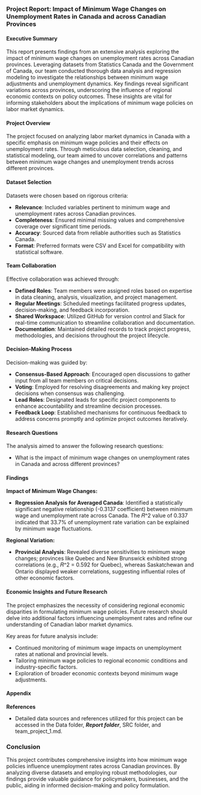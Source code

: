### Project Report: Impact of Minimum Wage Changes on Unemployment Rates in Canada and across Canadian Provinces

#### Executive Summary

This report presents findings from an extensive analysis exploring the impact of minimum wage changes on unemployment rates across Canadian provinces. Leveraging datasets from Statistics Canada and the Government of Canada, our team conducted thorough data analysis and regression modeling to investigate the relationships between minimum wage adjustments and unemployment dynamics. Key findings reveal significant variations across provinces, underscoring the influence of regional economic contexts on policy outcomes. These insights are vital for informing stakeholders about the implications of minimum wage policies on labor market dynamics.

#### Project Overview

The project focused on analyzing labor market dynamics in Canada with a specific emphasis on minimum wage policies and their effects on unemployment rates. Through meticulous data selection, cleaning, and statistical modeling, our team aimed to uncover correlations and patterns between minimum wage changes and unemployment trends across different provinces.

#### Dataset Selection

Datasets were chosen based on rigorous criteria:
- **Relevance**: Included variables pertinent to minimum wage and unemployment rates across Canadian provinces.
- **Completeness**: Ensured minimal missing values and comprehensive coverage over significant time periods.
- **Accuracy**: Sourced data from reliable authorities such as Statistics Canada.
- **Format**: Preferred formats were CSV and Excel for compatibility with statistical software.

#### Team Collaboration

Effective collaboration was achieved through:
- **Defined Roles**: Team members were assigned roles based on expertise in data cleaning, analysis, visualization, and project management.
- **Regular Meetings**: Scheduled meetings facilitated progress updates, decision-making, and feedback incorporation.
- **Shared Workspace**: Utilized GitHub for version control and Slack for real-time communication to streamline collaboration and documentation.
- **Documentation**: Maintained detailed records to track project progress, methodologies, and decisions throughout the project lifecycle.

#### Decision-Making Process

Decision-making was guided by:
- **Consensus-Based Approach**: Encouraged open discussions to gather input from all team members on critical decisions.
- **Voting**: Employed for resolving disagreements and making key project decisions when consensus was challenging.
- **Lead Roles**: Designated leads for specific project components to enhance accountability and streamline decision processes.
- **Feedback Loop**: Established mechanisms for continuous feedback to address concerns promptly and optimize project outcomes iteratively.

#### Research Questions

The analysis aimed to answer the following research questions:
- What is the impact of minimum wage changes on unemployment rates in Canada and across different provinces?

#### Findings

**Impact of Minimum Wage Changes:**
- **Regression Analysis for Averaged Canada**: Identified a statistically significant negative relationship (-0.3137 coefficient) between minimum wage and unemployment rate across Canada. The 𝑅^2 value of 0.337 indicated that 33.7% of unemployment rate variation can be explained by minimum wage fluctuations.

**Regional Variation:**
- **Provincial Analysis**: Revealed diverse sensitivities to minimum wage changes; provinces like Quebec and New Brunswick exhibited strong correlations (e.g., 𝑅^2 = 0.592 for Quebec), whereas Saskatchewan and Ontario displayed weaker correlations, suggesting influential roles of other economic factors.

#### Economic Insights and Future Research

The project emphasizes the necessity of considering regional economic disparities in formulating minimum wage policies. Future research should delve into additional factors influencing unemployment rates and refine our understanding of Canadian labor market dynamics.

Key areas for future analysis include:
- Continued monitoring of minimum wage impacts on unemployment rates at national and provincial levels.
- Tailoring minimum wage policies to regional economic conditions and industry-specific factors.
- Exploration of broader economic contexts beyond minimum wage adjustments.

#### Appendix

**References**
- Detailed data sources and references utilized for this project can be accessed in the Data folder, ***Report folder***, SRC folder, and team_project_1.md.

### Conclusion

This project contributes comprehensive insights into how minimum wage policies influence unemployment rates across Canadian provinces. By analyzing diverse datasets and employing robust methodologies, our findings provide valuable guidance for policymakers, businesses, and the public, aiding in informed decision-making and policy formulation.